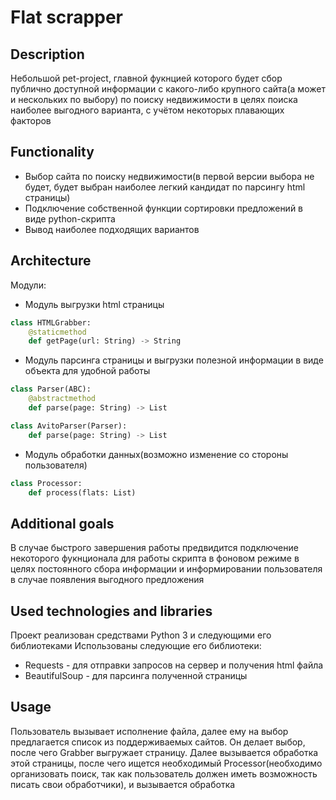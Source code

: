# Flat scrapper

## Description
Небольшой pet-project, главной фукнцией которого будет сбор публично доступной информации с какого-либо крупного сайта(а может и нескольких по выбору) по поиску недвижимости в целях поиска наиболее выгодного варианта, с учётом некоторых плавающих факторов

## Functionality
 - Выбор сайта по поиску недвижимости(в первой версии выбора не будет, будет выбран наиболее легкий кандидат по парсингу html страницы)
 - Подключение собственной функции сортировки предложений в виде python-скрипта
 - Вывод наиболее подходящих вариантов 

## Architecture
Модули:
 - Модуль выгрузки html страницы
```python
class HTMLGrabber:
    @staticmethod
    def getPage(url: String) -> String
```
 - Модуль парсинга страницы и выгрузки полезной информации в виде объекта для удобной работы
```python
class Parser(ABC):
    @abstractmethod
    def parse(page: String) -> List

class AvitoParser(Parser):
    def parse(page: String) -> List
```
 - Модуль обработки данных(возможно изменение со стороны пользователя)
```python
class Processor:
    def process(flats: List)
```

## Additional goals
В случае быстрого завершения работы предвидится подключение некоторого фукнционала для работы скрипта в фоновом режиме в целях постоянного сбора информации и информировании пользователя в случае появления выгодного предложения

## Used technologies and libraries
Проект реализован средствами Python 3 и следующими его библиотеками 
Использованы следующие его библиотеки:
 - Requests - для отправки запросов на сервер и получения html файла
 - BeautifulSoup - для парсинга полученной страницы

## Usage
Пользователь вызывает исполнение файла, далее ему на выбор предлагается список из поддерживаемых сайтов. Он делает выбор, после чего Grabber выгружает страницу. Далее вызывается обработка этой страницы, после чего ищется необходимый Processor(необходимо организовать поиск, так как пользователь должен иметь возможность писать свои обработчики), и вызывается обработка
